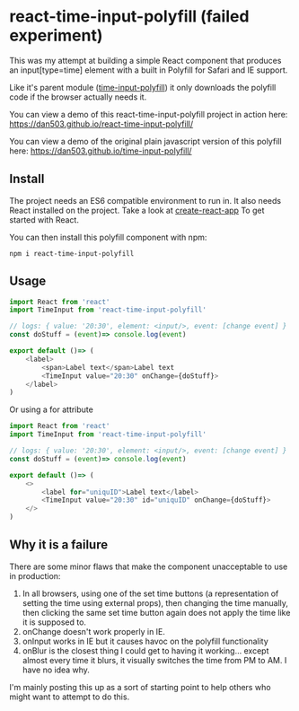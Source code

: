 # react-time-input-polyfill (failed experiment)

This was my attempt at building a simple React component that produces an input[type=time] element with a built in Polyfill for Safari and IE support.

Like it's parent module ([time-input-polyfill](https://www.npmjs.com/package/time-input-polyfill)) it only downloads the polyfill code if the browser actually needs it.

You can view a demo of this react-time-input-polyfill project in action here: https://dan503.github.io/react-time-input-polyfill/

You can view a demo of the original plain javascript version of this polyfill here: https://dan503.github.io/time-input-polyfill/

## Install

The project needs an ES6 compatible environment to run in. It also needs React installed on the project. Take a look at [create-react-app](https://create-react-app.dev/docs/getting-started) To get started with React.

You can then install this polyfill component with npm:

```
npm i react-time-input-polyfill
```

## Usage

```js
import React from 'react'
import TimeInput from 'react-time-input-polyfill'

// logs: { value: '20:30', element: <input/>, event: [change event] }
const doStuff = (event)=> console.log(event)

export default ()=> (
	<label>
		<span>Label text</span>Label text
		<TimeInput value="20:30" onChange={doStuff}>
	</label>
)

```

Or using a for attribute

```js
import React from 'react'
import TimeInput from 'react-time-input-polyfill'

// logs: { value: '20:30', element: <input/>, event: [change event] }
const doStuff = (event)=> console.log(event)

export default ()=> (
	<>
		<label for="uniquID">Label text</label>
		<TimeInput value="20:30" id="uniquID" onChange={doStuff}>
	</>
)

```

## Why it is a failure

There are some minor flaws that make the component unacceptable to use in production:

1. In all browsers, using one of the set time buttons (a representation of setting the time using external props), then changing the time manually, then clicking the same set time button again does not apply the time like it is supposed to.
2. onChange doesn't work properly in IE.
3. onInput works in IE but it causes havoc on the polyfill functionality
4. onBlur is the closest thing I could get to having it working... except almost every time it blurs, it visually switches the time from PM to AM. I have no idea why.

I'm mainly posting this up as a sort of starting point to help others who might want to attempt to do this.
